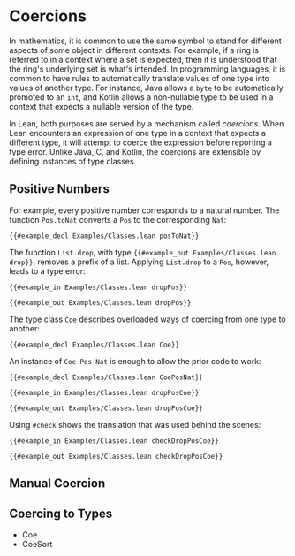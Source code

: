 # Coercions

In mathematics, it is common to use the same symbol to stand for different aspects of some object in different contexts.
For example, if a ring is referred to in a context where a set is expected, then it is understood that the ring's underlying set is what's intended.
In programming languages, it is common to have rules to automatically translate values of one type into values of another type.
For instance, Java allows a `byte` to be automatically promoted to an `int`, and Kotlin allows a non-nullable type to be used in a context that expects a nullable version of the type.

In Lean, both purposes are served by a mechanism called _coercions_.
When Lean encounters an expression of one type in a context that expects a different type, it will attempt to coerce the expression before reporting a type error.
Unlike Java, C, and Kotlin, the coercions are extensible by defining instances of type classes.

## Positive Numbers

For example, every positive number corresponds to a natural number.
The function `Pos.toNat` converts a `Pos` to the corresponding `Nat`:
```lean
{{#example_decl Examples/Classes.lean posToNat}}
```
The function `List.drop`, with type `{{#example_out Examples/Classes.lean drop}}`, removes a prefix of a list.
Applying `List.drop` to a `Pos`, however, leads to a type error:
```lean
{{#example_in Examples/Classes.lean dropPos}}
```
```lean error
{{#example_out Examples/Classes.lean dropPos}}
```

The type class `Coe` describes overloaded ways of coercing from one type to another:
```lean
{{#example_decl Examples/Classes.lean Coe}}
```
An instance of `Coe Pos Nat` is enough to allow the prior code to work:
```lean
{{#example_decl Examples/Classes.lean CoePosNat}}

{{#example_in Examples/Classes.lean dropPosCoe}}
```
```lean info
{{#example_out Examples/Classes.lean dropPosCoe}}
```
Using `#check` shows the translation that was used behind the scenes:
```lean
{{#example_in Examples/Classes.lean checkDropPosCoe}}
```
```lean info
{{#example_out Examples/Classes.lean checkDropPosCoe}}
```

## Manual Coercion

## Coercing to Types

 - Coe
 - CoeSort
